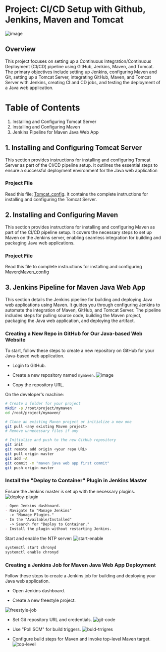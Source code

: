 # Project: CI/CD Setup with Github, Jenkins, Maven and Tomcat

![image](https://github.com/SirJosh-i/Basic-Devops---CI-CD/assets/69949528/e7db2155-41e7-4c0b-a865-efc29117003b)


## Overview

This project focuses on setting up a Continuous Integration/Continuous Deployment (CI/CD) pipeline using GitHub, Jenkins, Maven, and Tomcat. The primary objectives include setting up Jenkins, configuring Maven and Git, setting up a Tomcat Server, integrating GitHub, Maven, and Tomcat Server with Jenkins, creating CI and CD jobs, and testing the deployment of a Java web application.

# Table of Contents

1. Installing and Configuring Tomcat Server
2. Installing and Configuring Maven
3. Jenkins Pipeline for Maven Java Web App

## 1. Installing and Configuring Tomcat Server

This section provides instructions for installing and configuring Tomcat Server as part of the CI/CD pipeline setup. It outlines the essential steps to ensure a successful deployment environment for the Java web application

  ### Project File

  Read this file; [Tomcat_config](https://github.com/SirJosh-i/Tomcat-Config.git). It contains the complete instructions for installing and configuring the Tomcat Server.

## 2. Installing and Configuring Maven

This section provides instructions for installing and configuring Maven as part of the CI/CD pipeline setup. It covers the necessary steps to set up Maven on the Jenkins server, enabling seamless integration for building and packaging Java web applications.

  ### Project File
  Read this file to complete instructions for installing and configuring Maven;[Maven_config](https://github.com/SirJosh-i/Maven-Config.git)

## 3. Jenkins Pipeline for Maven Java Web App

This section details the Jenkins pipeline for building and deploying Java web applications using Maven. It guides you through configuring Jenkins to automate the integration of Maven, GitHub, and Tomcat Server. The pipeline includes steps for pulling source code, building the Maven project, packaging the Java web application, and deploying the artifact.

  ### Creating a New Repo in GitHub for Our Java-based Web Website

  To start, follow these steps to create a new repository on GitHub for your Java-based web application.

  - Login to GitHub.
  - Create a new repository named `mymaven`.
  ![image](https://github.com/SirJosh-i/Basic-Devops---CI-CD/assets/69949528/21fe0211-e5e6-441e-af16-ba19ee6e9907)

  - Copy the repository URL.

  On the developer's machine:

  ```bash
  # Create a folder for your project
  mkdir -p /root/project/mymaven
  cd /root/project/mymaven/

  # Clone an existing Maven project or initialize a new one
  git pull <any existing Maven project>
  # Remove unnecessary files if any

  # Initialize and push to the new GitHub repository
  git init
  git remote add origin <your repo URL>
  git pull origin master
  git add -A
  git commit -m "maven java web app first commit"
  git push origin master
  ```
  ### Install the "Deploy to Container" Plugin in Jenkins Master
  Ensure the Jenkins master is set up with the necessary plugins.
  ![deploy-plugin](https://github.com/anilrajrimal1/mymaven/blob/master/screenshots/Deploy%20to%20container%20plugin%20download.png)
  ```markdown
  - Open Jenkins dashboard.
  - Navigate to "Manage Jenkins" 
    -> "Manage Plugins."
  - In the "Available/Installed"
    -> Search for "Deploy to Container."
  - Install the plugin without restarting Jenkins.
  ```
  Start and enable the NTP server:
  ![start-enable](https://github.com/anilrajrimal1/mymaven/blob/master/screenshots/chronyd%20setup.png)
  ```bash
  systemctl start chronyd
  systemctl enable chronyd
  ```
  ### Creating a Jenkins Job for Maven Java Web App Deployment
  Follow these steps to create a Jenkins job for building and deploying your Java web application.

  - Open Jenkins dashboard.

  - Create a new freestyle project.

  ![freestyle-job](https://github.com/anilrajrimal1/mymaven/blob/master/screenshots/create%20jenkins%20job.png)
  
  - Set Git repository URL and credentials.
  ![git-code](https://github.com/anilrajrimal1/mymaven/blob/master/screenshots/add%20repo%20to%20job.png)

  - Use "Poll SCM" for build triggers.
  ![buld-trrigres](https://github.com/anilrajrimal1/mymaven/blob/master/screenshots/poll%20scm.png)

  - Configure build steps for Maven and Invoke top-level Maven target.
  ![top-level](https://github.com/anilrajrimal1/mymaven/blob/master/screenshots/top%20level%20maven.png)

